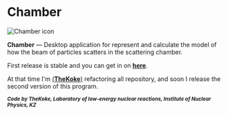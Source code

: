 # Chamber

![Chamber icon](https://github.com/TheKoke/Chamber/blob/master/icon.ico?raw=true)

**Chamber** — Desktop application for represent and calculate the model of how the beam of particles scatters in the scattering chamber.

First release is stable and you can get in on **[here](https://github.com/TheKoke/Chamber/releases/tag/v1.0)**.

At that time I'm [(**TheKoke**)](https://github.com/TheKoke) refactoring all repository, and soon I release the second version of this program.

***<sub>Code by TheKoke, Laboratory of low-energy nuclear reactions, Institute of Nuclear Physics, KZ</sub>***
